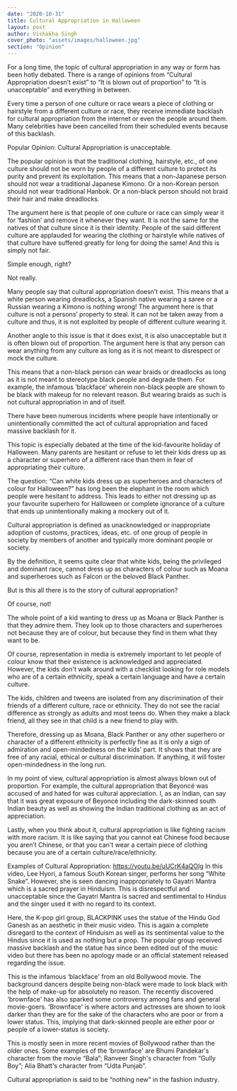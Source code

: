 ```yaml
---
date: "2020-10-31"
title: Cultural Appropriation in Halloween
layout: post
author: Vishakha Singh
cover_photo: "assets/images/halloween.jpg"
section: "Opinion"
---
```


For a long time, the topic of cultural appropriation in any way or form has been hotly debated. There is a range of opinions from “Cultural Appropriation doesn’t exist” to “It is blown out of proportion” to “It is unacceptable” and everything in between.

Every time a person of one culture or race wears a piece of clothing or hairstyle from a different culture or race, they receive immediate backlash for cultural appropriation from the internet or even the people around them. Many celebrities have been cancelled from their scheduled events because of this backlash.

Popular Opinion: Cultural Appropriation is unacceptable.

The popular opinion is that the traditional clothing, hairstyle, etc., of one culture should not be worn by people of a different culture to protect its purity and prevent its exploitation. This means that a non-Japanese person should not wear a traditional Japanese Kimono. Or a non-Korean person should not wear traditional Hanbok. Or a non-black person should not braid their hair and make dreadlocks.

The argument here is that people of one culture or race can simply wear it for ‘fashion’ and remove it whenever they want. It is not the same for the natives of that culture since it is their identity. People of the said different culture are applauded for wearing the clothing or hairstyle while natives of that culture have suffered greatly for long for doing the same! And this is simply not fair.

Simple enough, right?

Not really.

Many people say that cultural appropriation doesn’t exist. This means that a white person wearing dreadlocks, a Spanish native wearing a saree or a Russian wearing a Kimono is nothing wrong! The argument here is that culture is not a persons’ property to steal. It can not be taken away from a culture and thus, it is not exploited by people of different culture wearing it.

Another angle to this issue is that it does exist, it is also unacceptable but it is often blown out of proportion. The argument here is that any person can wear anything from any culture as long as it is not meant to disrespect or mock the culture.

This means that a non-black person can wear braids or dreadlocks as long as it is not meant to stereotype black people and degrade them. For example, the infamous ‘blackface' wherein non-black people are shown to be black with makeup for no relevant reason. But wearing braids as such is not cultural appropriation in and of itself.

There have been numerous incidents where people have intentionally or unintentionally committed the act of cultural appropriation and faced massive backlash for it.

This topic is especially debated at the time of the kid-favourite holiday of Halloween. Many parents are hesitant or refuse to let their kids dress up as a character or superhero of a different race than them in fear of appropriating their culture.

The question: “Can white kids dress up as superheroes and characters of colour for Halloween?” has long been the elephant in the room which people were hesitant to address. This leads to either not dressing up as your favourite superhero for Halloween or complete ignorance of a culture that ends up unintentionally making a mockery out of it.

Cultural appropriation is defined as unacknowledged or inappropriate adoption of customs, practices, ideas, etc. of one group of people in society by members of another and typically more dominant people or society.

By the definition, it seems quite clear that white kids, being the privileged and dominant race, cannot dress up as characters of colour such as Moana and superheroes such as Falcon or the beloved Black Panther.

But is this all there is to the story of cultural appropriation?

Of course, not!

The whole point of a kid wanting to dress up as Moana or Black Panther is that they admire them. They look up to those characters and superheroes not because they are of colour, but because they find in them what they want to be.

Of course, representation in media is extremely important to let people of colour know that their existence is acknowledged and appreciated. However, the kids don't walk around with a checklist looking for role models who are of a certain ethnicity, speak a certain language and have a certain culture.

The kids, children and tweens are isolated from any discrimination of their friends of a different culture, race or ethnicity. They do not see the racial difference as strongly as adults and most teens do. When they make a black friend, all they see in that child is a new friend to play with.

Therefore, dressing up as Moana, Black Panther or any other superhero or character of a different ethnicity is perfectly fine as it is only a sign of admiration and open-mindedness on the kids' part. It shows that they are free of any racial, ethical or cultural discrimination. If anything, it will foster open-mindedness in the long run.

In my point of view, cultural appropriation is almost always blown out of proportion. For example, the cultural appropriation that Beyoncé was accused of and hated for was cultural appreciation. I, as an Indian, can say that it was great exposure of Beyoncé including the dark-skinned south Indian beauty as well as showing the Indian traditional clothing as an act of appreciation.

Lastly, when you think about it, cultural appropriation is like fighting racism with more racism. It is like saying that you cannot eat Chinese food because you aren’t Chinese, or that you can't wear a certain piece of clothing because you are of a certain culture/race/ethnicity.

Examples of Cultural Appropriation: https://youtu.be/uUCrK4aQOlg In this video, Lee Hyori, a famous South Korean singer, performs her song “White Snake”. However, she is seen dancing inappropriately to Gayatri Mantra which is a sacred prayer in Hinduism. This is disrespectful and unacceptable since the Gayatri Mantra is sacred and sentimental to Hindus and the singer used it with no regard to its context.

Here, the K-pop girl group, BLACKPINK uses the statue of the Hindu God Ganesh as an aesthetic in their music video. This is again a complete disregard to the context of Hinduism as well as its sentimental value to the Hindus since it is used as nothing but a prop. The popular group received massive backlash and the statue has since been edited out of the music video but there has been no apology made or an official statement released regarding the issue.

This is the infamous ‘blackface' from an old Bollywood movie. The background dancers despite being non-black were made to look black with the help of make-up for absolutely no reason. The recently discovered ‘brownface' has also sparked some controversy among fans and general movie-goers. ‘Brownface' is where actors and actresses are shown to look darker than they are for the sake of the characters who are poor or from a lower status. This, implying that dark-skinned people are either poor or people of a lower-status is society.

This is mostly seen in more recent movies of Bollywood rather than the older ones. Some examples of the ‘brownface' are Bhumi Pandekar's character from the movie “Bala”; Ranveer Singh's character from “Gully Boy”; Alia Bhatt's character from “Udta Punjab”.

Cultural appropriation is said to be “nothing new” in the fashion industry.
